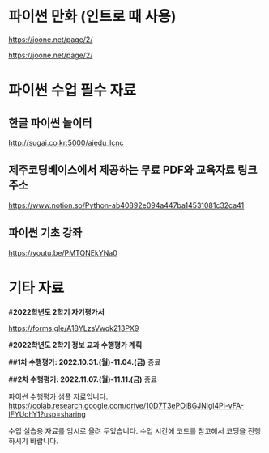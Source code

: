 # 파이썬 만화 (인트로 때 사용)

https://joone.net/page/2/

https://joone.net/page/2/


# 파이썬 수업 필수 자료

## 한글 파이썬 놀이터

http://sugai.co.kr:5000/aiedu_lcnc

## 제주코딩베이스에서 제공하는 무료 PDF와 교육자료 링크 주소

https://www.notion.so/Python-ab40892e094a447ba14531081c32ca41

## 파이썬 기초 강좌

https://youtu.be/PMTQNEkYNa0


# 기타 자료

#**2022학년도 2학기 자기평가서**

https://forms.gle/A18YLzsVwqk213PX9

#**2022학년도 2학기 정보 교과 수행평가 계획**

##**1차 수행평가: 2022.10.31.(월)-11.04.(금)**
종료

##**2차 수행평가: 2022.11.07.(월)-11.11.(금)**
종료

파이썬 수행평가 샘플 자료입니다.
https://colab.research.google.com/drive/10D7T3ePOjBGJNigl4Pi-vFA-lFYUohY1?usp=sharing

수업 실습용 자료를 임시로 올려 두었습니다.
수업 시간에 코드를 참고해서 코딩을 진행하시기 바랍니다.

